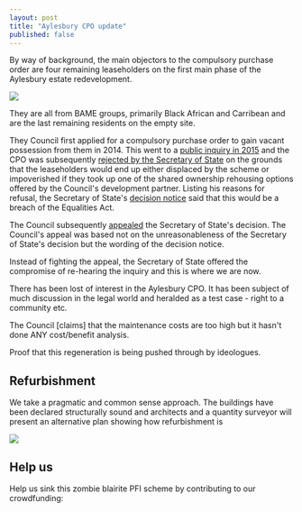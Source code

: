 ```yaml
---
layout: post
title: "Aylesbury CPO update"
published: false
---
```

By way of background, the main objectors to the compulsory purchase order are four remaining leaseholders on the first main phase of the Aylesbury estate redevelopment.

![](http://35percent.org/img/phase1baerial.png)

They are all from BAME groups, primarily Black African and Carribean and are the last remaining residents on the empty site.

They Council first applied for a compulsory purchase order to gain vacant possession from them in 2014. This went to a [public inquiry in 2015](http://35percent.org/2015-05-02-aylesbury-estate-compulsory-purchase-order-public-inquiry/) and the CPO was subsequently [rejected by the Secretary of State](http://35percent.org/2016-09-18-aylesbury-compulsory-purchase-order-rejected/) on the grounds that the leaseholders would end up either displaced by the scheme or impoverished if they took up one of the shared ownership rehousing options offered by the Council's development partner. Listing his reasons for refusal, the Secretary of State's [decision notice](http://35percent.org/img/Decision_Letter_Final.pdf) said that this would be a breach of the Equalities Act.

The Council subsequently [appealed](http://35percent.org/2016-10-17-aylesbury-cpo-legal-challenge-scrutinised/) the Secretary of State's decision. The Council's appeal was based not on the unreasonableness of the Secretary of State's decision but the wording of the decision notice.

Instead of fighting the appeal, the Secretary of State offered the compromise of re-hearing the inquiry and this is where we are now. 

There has been lost of interest in the Aylesbury CPO. It has been subject of much discussion in the legal world and heralded as a test case - right to a community etc.

The Council [claims] that the maintenance costs are too high but it hasn't done ANY cost/benefit analysis.

Proof that this regeneration is being pushed through by ideologues.

## Refurbishment
We take a pragmatic and common sense approach. The buildings have been declared structurally sound and architects and a quantity surveyor will present an alternative plan showing how refurbishment is 

![](http://35percent.org/img/wendcomp.jpg)

## Help us
Help us sink this zombie blairite PFI scheme by contributing to our crowdfunding:

